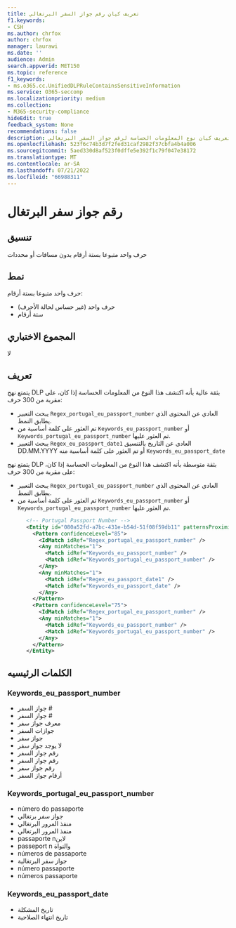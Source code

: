 ```yaml
---
title: تعريف كيان رقم جواز السفر البرتغالي
f1.keywords:
- CSH
ms.author: chrfox
author: chrfox
manager: laurawi
ms.date: ''
audience: Admin
search.appverid: MET150
ms.topic: reference
f1_keywords:
- ms.o365.cc.UnifiedDLPRuleContainsSensitiveInformation
ms.service: O365-seccomp
ms.localizationpriority: medium
ms.collection:
- M365-security-compliance
hideEdit: true
feedback_system: None
recommendations: false
description: تعريف كيان نوع المعلومات الحساسة لرقم جواز السفر البرتغالي.
ms.openlocfilehash: 523f6c74b3d7f2fed31caf2982f37cbfa4b4a006
ms.sourcegitcommit: 5aed330d8af523f0dffe5e392f1c79f047e38172
ms.translationtype: MT
ms.contentlocale: ar-SA
ms.lasthandoff: 07/21/2022
ms.locfileid: "66988311"
---
```

# <a name="portugal-passport-number"></a>رقم جواز سفر البرتغال

## <a name="format"></a>تنسيق

حرف واحد متبوعا بستة أرقام بدون مسافات أو محددات

## <a name="pattern"></a>نمط

حرف واحد متبوعا بستة أرقام:

- حرف واحد (غير حساس لحالة الأحرف)
- ستة أرقام

## <a name="checksum"></a>المجموع الاختباري

لا

## <a name="definition"></a>تعريف

يتمتع نهج DLP بثقة عالية بأنه اكتشف هذا النوع من المعلومات الحساسة إذا كان، على مقربة من 300 حرف:

- يبحث التعبير `Regex_portugal_eu_passport_number` العادي عن المحتوى الذي يطابق النمط.
- تم العثور على كلمة أساسية من `Keywords_eu_passport_number` أو `Keywords_portugal_eu_passport_number` تم العثور عليها.
- يبحث التعبير `Regex_eu_passport_date1` العادي عن التاريخ بالتنسيق DD.MM.YYYY أو تم العثور على كلمة أساسية منه `Keywords_eu_passport_date`

يتمتع نهج DLP بثقة متوسطة بأنه اكتشف هذا النوع من المعلومات الحساسة إذا كان، على مقربة من 300 حرف:

- يبحث التعبير `Regex_portugal_eu_passport_number` العادي عن المحتوى الذي يطابق النمط.
- تم العثور على كلمة أساسية من `Keywords_eu_passport_number` أو `Keywords_portugal_eu_passport_number` تم العثور عليها.

```xml
      <!-- Portugal Passport Number -->
      <Entity id="080a52fd-a7bc-431e-b54d-51f08f59db11" patternsProximity="300" recommendedConfidence="75">
        <Pattern confidenceLevel="85">
          <IdMatch idRef="Regex_portugal_eu_passport_number" />
          <Any minMatches="1">
            <Match idRef="Keywords_eu_passport_number" />
            <Match idRef="Keywords_portugal_eu_passport_number" />
          </Any>
          <Any minMatches="1">
            <Match idRef="Regex_eu_passport_date1" />
            <Match idRef="Keywords_eu_passport_date" />
          </Any>
        </Pattern>
        <Pattern confidenceLevel="75">
          <IdMatch idRef="Regex_portugal_eu_passport_number" />
          <Any minMatches="1">
            <Match idRef="Keywords_eu_passport_number" />
            <Match idRef="Keywords_portugal_eu_passport_number" />
          </Any>
        </Pattern>
      </Entity>
```

## <a name="keywords"></a>الكلمات الرئيسيه

### <a name="keywords_eu_passport_number"></a>Keywords_eu_passport_number

- جواز السفر #
- جواز السفر #
- معرف جواز سفر
- جوازات السفر
- جواز سفر
- لا يوجد جواز سفر
- رقم جواز السفر
- رقم جواز السفر
- رقم جواز سفر
- أرقام جواز السفر

### <a name="keywords_portugal_eu_passport_number"></a>Keywords_portugal_eu_passport_number

- número do passaporte
- جواز سفر برتغالي
- منفذ المرور البرتغالي
- منفذ المرور البرتغالي
- passaporte nلاين
- passeport n والنواة
- números de passaporte
- جواز سفر البرتغالية
- número passaporte
- números passaporte

### <a name="keywords_eu_passport_date"></a>Keywords_eu_passport_date

- تاريخ المشكلة
- تاريخ انتهاء الصلاحية